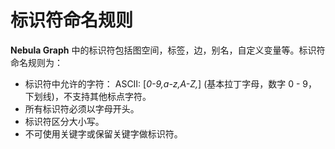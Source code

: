 # 标识符命名规则

**Nebula Graph** 中的标识符包括图空间，标签，边，别名，自定义变量等。标识符命名规则为：

* 标识符中允许的字符：
       ASCII: [_0-9,a-z,A-Z,_] (基本拉丁字母，数字 0 - 9，下划线)，不支持其他标点字符。
* 所有标识符必须以字母开头。
* 标识符区分大小写。
* 不可使用关键字或保留关键字做标识符。
